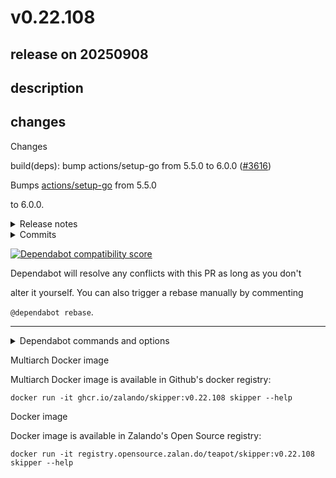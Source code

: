 # v0.22.108

## release on 20250908
## description
## changes
Changes

build(deps): bump actions/setup-go from 5.5.0 to 6.0.0 (<a class="issue-link js-issue-link" data-error-text="Failed to load title" data-id="3392146915" data-permission-text="Title is private" data-url="https://github.com/zalando/skipper/issues/3616" data-hovercard-type="pull_request" data-hovercard-url="/zalando/skipper/pull/3616/hovercard" href="https://github.com/zalando/skipper/pull/3616">#3616</a>)

Bumps <a href="https://github.com/actions/setup-go">actions/setup-go</a> from 5.5.0  

to 6.0.0.
<details> <summary>Release notes</summary>

<em>Sourced from <a href="https://github.com/actions/setup-go/releases">actions/setup-go's releases</a>.</em>
>
> v6.0.0
>
> What's Changed
>
> Breaking Changes
>
> * Improve toolchain handling to ensure more reliable and consistent toolchain selection and management by <a href="https://github.com/matthewhughes934"><code>@​matthewhughes934</code></a> in <a href="https://redirect.github.com/actions/setup-go/pull/460">actions/setup-go#460</a>
> * Upgrade Nodejs runtime from node20 to node 24 by <a href="https://github.com/salmanmkc"><code>@​salmanmkc</code></a> in <a href="https://redirect.github.com/actions/setup-go/pull/624">actions/setup-go#624</a>
>
> Make sure your runner is on version v2.327.1 or later to ensure
> compatibility with this release. <a href="https://github.com/actions/runner/releases/tag/v2.327.1">See Release Notes</a>
>
> Dependency Upgrades
>
> * Upgrade <code>@​types/jest</code> from 29.5.12 to 29.5.14 by <a href="https://github.com/dependabot"><code>@​dependabot</code></a>[bot] in <a href="https://redirect.github.com/actions/setup-go/pull/589">actions/setup-go#589</a>
> * Upgrade <code>@​actions/tool-cache</code> from 2.0.1 to 2.0.2 by <a href="https://github.com/dependabot"><code>@​dependabot</code></a>[bot] in <a href="https://redirect.github.com/actions/setup-go/pull/591">actions/setup-go#591</a>
> * Upgrade <code>@​typescript-eslint/parser</code> from 8.31.1 to 8.35.1 by <a href="https://github.com/dependabot"><code>@​dependabot</code></a>[bot] in <a href="https://redirect.github.com/actions/setup-go/pull/590">actions/setup-go#590</a>
> * Upgrade undici from 5.28.5 to 5.29.0 by <a href="https://github.com/dependabot"><code>@​dependabot</code></a>[bot] in <a href="https://redirect.github.com/actions/setup-go/pull/594">actions/setup-go#594</a>
> * Upgrade typescript from 5.4.2 to 5.8.3 by <a href="https://github.com/dependabot"><code>@​dependabot</code></a>[bot] in <a href="https://redirect.github.com/actions/setup-go/pull/538">actions/setup-go#538</a>
> * Upgrade eslint-plugin-jest from 28.11.0 to 29.0.1 by <a href="https://github.com/dependabot"><code>@​dependabot</code></a>[bot] in <a href="https://redirect.github.com/actions/setup-go/pull/603">actions/setup-go#603</a>
> * Upgrade <code>form-data</code> to bring in fix for critical vulnerability by <a href="https://github.com/matthewhughes934"><code>@​matthewhughes934</code></a> in <a href="https://redirect.github.com/actions/setup-go/pull/618">actions/setup-go#618</a>
> * Upgrade actions/checkout from 4 to 5 by <a href="https://github.com/dependabot"><code>@​dependabot</code></a>[bot] in <a href="https://redirect.github.com/actions/setup-go/pull/631">actions/setup-go#631</a>
>
> New Contributors
>
> * <a href="https://github.com/matthewhughes934"><code>@​matthewhughes934</code></a> made their first contribution in <a href="https://redirect.github.com/actions/setup-go/pull/618">actions/setup-go#618</a>
> * <a href="https://github.com/salmanmkc"><code>@​salmanmkc</code></a> made their first contribution in <a href="https://redirect.github.com/actions/setup-go/pull/624">actions/setup-go#624</a>
>
> <strong>Full Changelog</strong>: <a class="commit-link" href="https://github.com/actions/setup-go/compare/v5...v6.0.0">actions/setup-go@<tt>v5...v6.0.0</tt></a>
</details> <details> <summary>Commits</summary>

* <a href="https://github.com/actions/setup-go/commit/44694675825211faa026b3c33043df3e48a5fa00"><code>4469467</code></a> Bump actions/checkout from 4 to 5 (<a href="https://redirect.github.com/actions/setup-go/issues/631">#631</a>)
* <a href="https://github.com/actions/setup-go/commit/e093d1e9bb74ffc381514c57dcb7832730010598"><code>e093d1e</code></a> Node 24 upgrade (<a href="https://redirect.github.com/actions/setup-go/issues/624">#624</a>)
* <a href="https://github.com/actions/setup-go/commit/1d76b952eb9246b03e20e15a9ef98c6d4af389ef"><code>1d76b95</code></a> Improve toolchain handling (<a href="https://redirect.github.com/actions/setup-go/issues/460">#460</a>)
* <a href="https://github.com/actions/setup-go/commit/e75c3e80bcde46e322cd5845ae46582947c9becd"><code>e75c3e8</code></a> Bump <code>form-data</code> to bring in fix for critical vulnerability (<a href="https://redirect.github.com/actions/setup-go/issues/618">#618</a>)
* <a href="https://github.com/actions/setup-go/commit/8e57b58e57be52ac95949151e2777ffda8501267"><code>8e57b58</code></a> Bump eslint-plugin-jest from 28.11.0 to 29.0.1 (<a href="https://redirect.github.com/actions/setup-go/issues/603">#603</a>)
* <a href="https://github.com/actions/setup-go/commit/7c0b336c9aab5e8ed4f0ad8b81225b125f9883e4"><code>7c0b336</code></a> Bump typescript from 5.4.2 to 5.8.3 (<a href="https://redirect.github.com/actions/setup-go/issues/538">#538</a>)
* <a href="https://github.com/actions/setup-go/commit/6f26dcc668f723b50085562b23062c5a4be16a3d"><code>6f26dcc</code></a> Bump undici from 5.28.5 to 5.29.0 (<a href="https://redirect.github.com/actions/setup-go/issues/594">#594</a>)
* <a href="https://github.com/actions/setup-go/commit/8d4083a006463573cfc77227acf5b80c61a5713a"><code>8d4083a</code></a> Bump <code>@​typescript-eslint/parser</code> from 5.62.0 to 8.32.0 (<a href="https://redirect.github.com/actions/setup-go/issues/590">#590</a>)
* <a href="https://github.com/actions/setup-go/commit/fa96338abe5531f6e34c5cc0bbe28c1a533d5505"><code>fa96338</code></a> Bump <code>@​actions/tool-cache</code> from 2.0.1 to 2.0.2 (<a href="https://redirect.github.com/actions/setup-go/issues/591">#591</a>)
* <a href="https://github.com/actions/setup-go/commit/4de67c04ab4550d5b619aef0b37cd4ec732d7b37"><code>4de67c0</code></a> Bump <code>@​types/jest</code> from 29.5.12 to 29.5.14 (<a href="https://redirect.github.com/actions/setup-go/issues/589">#589</a>)
* See full diff in <a href="https://github.com/actions/setup-go/compare/d35c59abb061a4a6fb18e82ac0862c26744d6ab5...44694675825211faa026b3c33043df3e48a5fa00">compare view</a>
</details>   

<a href="https://docs.github.com/en/github/managing-security-vulnerabilities/about-dependabot-security-updates#about-compatibility-scores"><img src="https://camo.githubusercontent.com/f62d6719eb83af2e3d07f9aea63e6789d59b3a79a367ed2eb2b08444c0f42732/68747470733a2f2f646570656e6461626f742d6261646765732e6769746875626170702e636f6d2f6261646765732f636f6d7061746962696c6974795f73636f72653f646570656e64656e63792d6e616d653d616374696f6e732f73657475702d676f267061636b6167652d6d616e616765723d6769746875625f616374696f6e732670726576696f75732d76657273696f6e3d352e352e30266e65772d76657273696f6e3d362e302e30" alt="Dependabot compatibility score" data-canonical-src="https://dependabot-badges.githubapp.com/badges/compatibility_score?dependency-name=actions/setup-go&amp;package-manager=github_actions&amp;previous-version=5.5.0&amp;new-version=6.0.0" style="max-width: 100%;"></a>

Dependabot will resolve any conflicts with this PR as long as you don't  

alter it yourself. You can also trigger a rebase manually by commenting  

<code>@dependabot rebase</code>.

*** ** * ** ***

<details> <summary>Dependabot commands and options</summary>   

You can trigger Dependabot actions by commenting on this PR:

* <code>@dependabot rebase</code> will rebase this PR
* <code>@dependabot recreate</code> will recreate this PR, overwriting any edits  
  that have been made to it
* <code>@dependabot merge</code> will merge this PR after your CI passes on it
* <code>@dependabot squash and merge</code> will squash and merge this PR after  
  your CI passes on it
* <code>@dependabot cancel merge</code> will cancel a previously requested merge  
  and block automerging
* <code>@dependabot reopen</code> will reopen this PR if it is closed
* <code>@dependabot close</code> will close this PR and stop Dependabot recreating  
  it. You can achieve the same result by closing it manually
* <code>@dependabot show &lt;dependency name&gt; ignore conditions</code> will show all  
  of the ignore conditions of the specified dependency
* <code>@dependabot ignore this major version</code> will close this PR and stop  
  Dependabot creating any more for this major version (unless you reopen  
  the PR or upgrade to it yourself)
* <code>@dependabot ignore this minor version</code> will close this PR and stop  
  Dependabot creating any more for this minor version (unless you reopen  
  the PR or upgrade to it yourself)
* <code>@dependabot ignore this dependency</code> will close this PR and stop  
  Dependabot creating any more for this dependency (unless you reopen the  
  PR or upgrade to it yourself)
</details>

Multiarch Docker image

Multiarch Docker image is available in Github's docker registry:

    docker run -it ghcr.io/zalando/skipper:v0.22.108 skipper --help

Docker image

Docker image is available in Zalando's Open Source registry:

    docker run -it registry.opensource.zalan.do/teapot/skipper:v0.22.108 skipper --help


